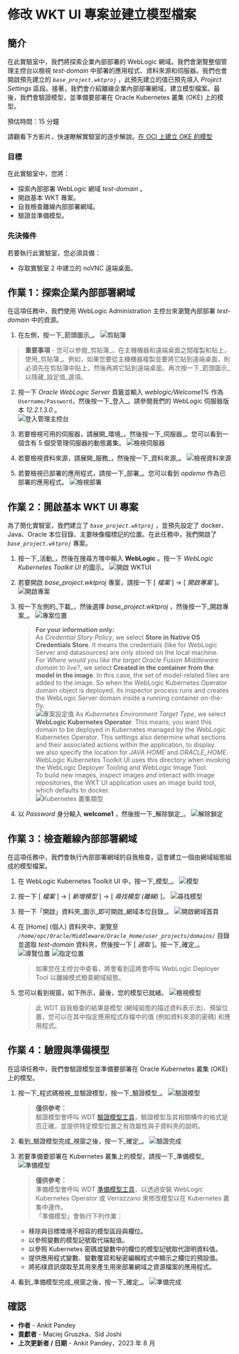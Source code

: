 # 修改 WKT UI 專案並建立模型檔案

## 簡介

在此實驗室中，我們將探索企業內部部署的 WebLogic 網域。我們會瀏覽整個管理主控台以檢視 _test-domain_ 中部署的應用程式、資料來源和伺服器。我們也會開啟預先建立的 _`base_project.wktproj`_ ，此預先建立的值已預先填入 _Project Settings_ 區段。接著，我們會介紹離線企業內部部署網域，建立模型檔案。最後，我們會驗證模型，並準備要部署在 Oracle Kubernetes 叢集 (OKE) 上的模型。

預估時間：15 分鐘

請觀看下方影片，快速瞭解實驗室的逐步解說。[在 OCI 上建立 OKE 的模型](videohub:1_qdch3qqg)

### 目標

在此實驗室中，您將：

*   探索內部部署 WebLogic 網域 _test-domain_ 。
*   開啟基本 WKT 專案。
*   自我檢查離線內部部署網域。
*   驗證並準備模型。

### 先決條件

若要執行此實驗室，您必須具備：

*   存取實驗室 2 中建立的 noVNC 遠端桌面。

## 作業 1：探索企業內部部署網域

在這項任務中，我們使用 WebLogic Administration 主控台來瀏覽內部部署 _test-domain_ 中的資源。

1.  在左側，按一下_箭頭圖示_。 ![剪貼簿](images/clipboard.png)

> **重要事項** - 您可以參閱_剪貼簿_，在主機機器和遠端桌面之間複製和貼上，使用_剪貼簿_。例如，如果您要從主機機器複製並要將它貼到遠端桌面，則必須先在剪貼簿中貼上，然後再將它貼到遠端桌面。再次按一下_箭頭圖示_以隱藏_設定值_選項。

2.  按一下 _Oracle WebLogic Server_ 頁籤並輸入 _weblogic/Welcome1%_ 作為 `Username/Password`，然後按一下_登入_。請參閱我們的 WebLogic 伺服器版本 _12.2.1.3.0_ 。  
    ![登入管理主控台](images/login-admin-console.png)
    
3.  若要檢視可用的伺服器，請展開_環境_，然後按一下_伺服器_。您可以看到一個含有 5 個受管理伺服器的動態叢集。 ![檢視伺服器](images/view-servers.png)
    
4.  若要檢視資料來源，請展開_服務_，然後按一下_資料來源_。 ![檢視資料來源](images/view-datasources.png)
    
5.  若要檢視已部署的應用程式，請按一下_部署_。您可以看到 _opdemo_ 作為已部署的應用程式。 ![檢視部署](images/view-deployments.png)
    

## 作業 2：開啟基本 WKT UI 專案

為了簡化實驗室，我們建立了 _`base_project.wktproj`_ ，並預先設定了 docker、Java、Oracle 本位目錄、主要映像檔標記的位置。在此任務中，我們開啟了 _`base_project.wktproj`_ 專案。

1.  按一下_活動_，然後在搜尋方塊中輸入 **WebLogic** 。按一下 _WebLogic Kubernetes Toolkit UI_ 的圖示。 ![開啟 WKTUI](images/open-wktui.png)
    
2.  若要開啟 _base\_project.wktproj_ 專案，請按一下 \[ _檔案_ \] -> \[ _開啟專案_ \]。 ![開啟專案](images/open-project.png)
    
3.  按一下左側的_下載_，然後選擇 _base\_project.wktproj_ ，然後按一下_開啟專案_。 ![專案位置](images/project-location.png)
    
    > **For your information only:**  
    > As _Credential Story Policy_, we select **Store in Native OS Credentials Store**. It means the credentials (like for WebLogic Server and datasources) are only stored on the local machine.  
    > For _Where would you like the target Oracle Fusion Middleware domain to live?_, we select **Created in the container from the model in the image**. In this case, the set of model-related files are added to the image. So when the WebLogic Kubernetes Operator domain object is deployed, its inspector process runs and creates the WebLogic Server domain inside a running container on-the-fly.  
    > ![專案設定值](images/project-settings.png) As _Kubernetes Environment Target Type_, we select **WebLogic Kubernetes Operator**. This means, you want this domain to be deployed in Kubernetes managed by the WebLogic Kubernetes Operator. This settings also determine what sections and their associated actions within the application, to display.  
    > we also specify the location for _JAVA HOME_ and _ORACLE\_HOME_. WebLogic Kubernetes Toolkit UI uses this directory when invoking the WebLogic Deployer Tooling and WebLogic Image Tool.  
    > To build new images, inspect images and interact with image repositories, the WKT UI application uses an image build tool, which defaults to docker.  
    > ![Kubernetes 叢集類型](images/kubernetes-cluster-type.png)
    
4.  以 _Password_ 身分輸入 **welcome1** ，然後按一下_解除鎖定_。 ![解除鎖定](images/unlock.png)
    

## 作業 3：檢查離線內部部署網域

在這項任務中，我們會執行內部部署網域的自我檢查，這會建立一個由網域組態組成的模型檔案。

1.  在 WebLogic Kubernetes Toolkit UI 中，按一下_模型_。 ![模型](images/click-model.png)
    
2.  按一下 \[ _檔案_ \] -> \[ _新增模型_ \] -> \[ _尋找模型 (離線)_ \]。 ![尋找模型](images/discover-model.png)
    
3.  按一下「開啟」資料夾_圖示_即可開啟_網域本位目錄_。 ![開啟網域首頁](images/open-domain-home.png)
    
4.  在 \[Home\] (個人) 資料夾中，瀏覽至 _`/home/opc/Oracle/Middleware/Oracle_Home/user_projects/domains/`_ 目錄並選取 _test-domain_ 資料夾，然後按一下 \[ _選取_ \]。按一下_確定_。![導覽位置](images/navigate-location.png) ![指定位置](images/specify-location.png)
    
    > 如果您在主控台中查看，將會看到這將會呼叫 WebLogic Deployer Tool 以離線模式檢查網域組態。
    
5.  您可以看到視窗，如下所示，最後，您的模型已就緒。 ![檢視模型](images/view-model.png)
    
    > 此 WDT 自我檢查的結果是模型 (網域組態的描述資料表示法)、預留位置，您可以在其中指定應用程式存檔中的值 (例如資料來源的密碼) 和應用程式。
    

## 作業 4：驗證與準備模型

在這項任務中，我們會驗證模型並準備要部署在 Oracle Kubernetes 叢集 (OKE) 上的模型。

1.  按一下_程式碼檢視_並驗證模型，按一下_驗證模型_。 ![驗證模型](images/validate-model.png)
    
    > **僅供參考：**  
    > 驗證模型會呼叫 WDT [驗證模型工具](https://oracle.github.io/weblogic-deploy-tooling/userguide/tools/validate/)，驗證模型及其相關構件的格式是否正確，並提供特定模型位置之有效屬性與子資料夾的說明。
    
2.  看到_驗證模型完成_視窗之後，按一下_確定_。 ![驗證完成](images/validate-complete.png)
    
3.  若要準備要部署在 Kubernetes 叢集上的模型，請按一下_準備模型_ ![準備模型](images/prepare-model.png)
    
    > **僅供參考：**  
    > 準備模型會呼叫 WDT [準備模型工具](https://oracle.github.io/weblogic-deploy-tooling/userguide/tools/prepare/)，以透過安裝 WebLogic Kubernetes Operator 或 Verrazzano 來修改模型以在 Kubernetes 叢集中運作。  
    > 「準備模型」會執行下列作業：
    
    *   移除與目標環境不相容的模型區段與欄位。
    *   以參照變數的模型記號取代端點值。
    *   以參照 Kubernetes 密碼或變數中的欄位的模型記號取代證明資料值。
    *   提供應用程式變數、變數覆寫和秘密編輯程式中顯示之欄位的預設值。
    *   將拓樸資訊擷取至其用來產生用來部署網域之資源檔案的應用程式。
4.  看到_準備模型完成_視窗之後，按一下_確定_。 ![準備完成](images/prepare-complete.png)
    

## 確認

*   **作者** - Ankit Pandey
*   **貢獻者** - Maciej Gruszka、Sid Joshi
*   **上次更新者 / 日期** - Ankit Pandey，2023 年 8 月